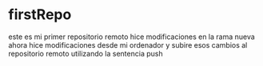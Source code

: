# firstRepo
este es mi primer repositorio remoto
hice modificaciones en la rama nueva
ahora hice modificaciones desde mi ordenador
y subire esos cambios al repositorio remoto
utilizando la sentencia push
